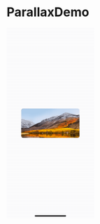 # ParallaxDemo


<img src="https://github.com/medenzon/ParallaxDemo/blob/master/demo.gif" width="200px"></img>
